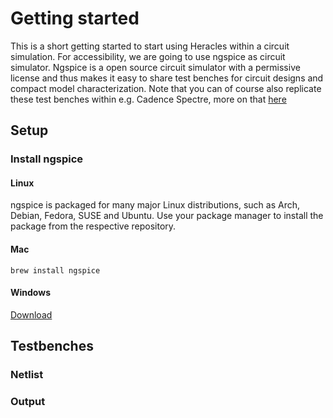 # Getting started
This is a short getting started to start using Heracles within a circuit simulation.
For accessibility, we are going to use ngspice as circuit simulator. Ngspice is a open source circuit simulator with a permissive license and thus makes it easy to share test benches for circuit designs and compact model characterization.
Note that you can of course also replicate these test benches within e.g. Cadence Spectre, more on that [here](spectre.md)

## Setup

### Install ngspice

#### Linux
ngspice is packaged for many major Linux distributions, such as Arch, Debian, Fedora, SUSE and Ubuntu.
Use your package manager to install the package from the respective repository.
#### Mac
`brew install ngspice`
#### Windows
[Download](https://sourceforge.net/projects/ngspice/files/ng-spice-rework/44.2/ngspice-44.2_64.7z/download)

## Testbenches

### Netlist

### Output
